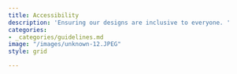 ```yaml
---
title: Accessibility
description: 'Ensuring our designs are inclusive to everyone. '
categories:
- _categories/guidelines.md
image: "/images/unknown-12.JPEG"
style: grid

---
```

